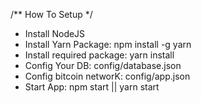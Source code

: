 /** How To Setup */
+ Install NodeJS
+ Install Yarn Package: npm install -g yarn
+ Install required package: yarn install
+ Config Your DB: config/database.json
+ Config bitcoin networK: config/app.json
+ Start App: npm start || yarn start